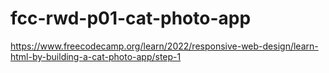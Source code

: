 # fcc-rwd-p01-cat-photo-app
https://www.freecodecamp.org/learn/2022/responsive-web-design/learn-html-by-building-a-cat-photo-app/step-1
